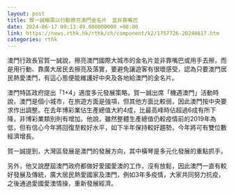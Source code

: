 ```yaml
---
layout: post
title: 賀一誠稱需以行動擦亮澳門金名片　並非靠嘴巴
date: 2024-06-17 09:13:49.000000000 +08:00
link: https://news.rthk.hk/rthk/ch/component/k2/1757726-20240617.htm
categories: rthk
---
```


澳門行政長官賀一誠說，擦亮澳門國際大城市的金名片並非靠嘴巴或用手去擦，而是用行動、靠廣大居民去擦亮及落實，要避免讓遊客有很壞感受，認為只要澳門居民熱愛澳門，有這心態便能維護好中央及各地給澳門的金名片。

澳門特區政府提出「1+4」適度多元發展策略，賀一誠出席「機遇澳門」活動時說，澳門是個小城市，在旅遊方面是強項，但其他方面比較弱，因此澳門按中央要求作出調整。在去年博彩業佔生產總值大約4成，比最高峰時佔超過6成有所下降，非博彩業類別則有增加。他說，雖然整體生產總值仍較疫情前的2019年為低，但有信心今年將回復至較好水平，如下半年保持較好趨勢，今年將可有雙位數經濟增長。

賀一誠提到，大灣區發展是澳門的發展方向，其中橫琴是多元化發展的重點抓手。

另外，他又說歷屆澳門政府都做好愛國愛澳的工作，沒有放鬆，因此澳門一直有較好發展及傳統，廣大居民熱愛國家及澳門，例如3年多疫情，大家共同努力抗疫，之後通過愛國愛澳情操，重新發展經濟。
